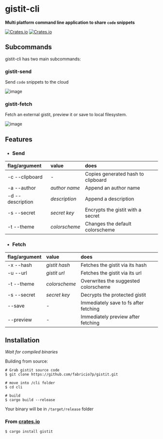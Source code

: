# gistit-cli

**Multi platform command line application to share `code` snippets**

<p>
  <a href="#"
    ><img
      src="https://img.shields.io/crates/d/gistit?style=flat-square"
      alt="Crates.io"
  /></a>
    <a href="#"
    ><img
      src="https://img.shields.io/crates/v/gistit?style=flat-square"
      alt="Crates.io"
  /></a>
</p>

## Subcommands

gistit-cli has two main subcommands:

### gistit-send

Send `code` snippets to the cloud

![image](https://user-images.githubusercontent.com/46208058/145119185-e723df65-7fa8-4674-8d27-4bc16ec7bb4d.png)

### gistit-fetch

Fetch an external gistit, preview it or save to local filesystem.

![image](https://user-images.githubusercontent.com/46208058/145119320-45ef27ce-cdd1-4209-9030-1a6b18eeb899.png)

## Features

- ### Send

| flag/argument    | value         | does                               |
| :--------------- | :------------ | :--------------------------------- |
| -c --clipboard   | -             | Copies generated hash to clipboard |
| -a --author      | _author name_ | Append an author name              |
| -d --description | _description_ | Append a description               |
| -s --secret      | _secret key_  | Encrypts the gistit with a secret  |
| -t --theme       | _colorscheme_ | Changes the default colorscheme    |

- ### Fetch

| flag/argument | value         | does                                  |
| :------------ | :------------ | :------------------------------------ |
| -x --hash     | _gistit hash_ | Fetches the gistit via its hash       |
| -u --url      | _gistit url_  | Fetches the gistit via its url        |
| -t --theme    | _colorscheme_ | Overwrites the suggested colorscheme  |
| -s --secret   | _secret key_  | Decrypts the protected gistit         |
| --save        | -             | Immediately save to fs after fetching |
| --preview     | -             | Immediately preview after fetching    |

## Installation

_Wait for compiled binaries_

Building from source:

```shell
# Grab gistit source code
$ git clone https://github.com/fabricio7p/gistit.git

# move into /cli folder
$ cd cli

# build
$ cargo build --release
```

Your binary will be in `/target/release` folder

### From [crates.io](https://crates.io/crates/gistit/)

```shell
$ cargo install gistit
```
